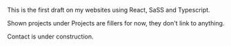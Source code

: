 This is the first draft on my websites using React, SaSS and Typescript.

Shown projects under Projects are fillers for now, they don't link to anything.

Contact is under construction.